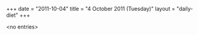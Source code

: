 +++
date = "2011-10-04"
title = "4 October 2011 (Tuesday)"
layout = "daily-diet"
+++


\<no entries\>
